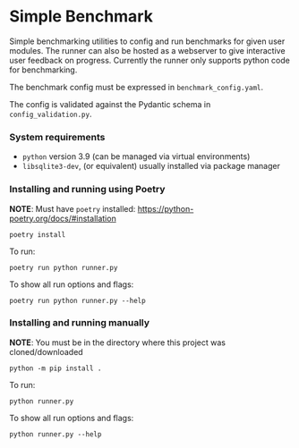 # Simple Benchmark

Simple benchmarking utilities to config and run benchmarks for given user modules.
The runner can also be hosted as a webserver to give interactive user feedback on progress.
Currently the runner only supports python code for benchmarking.

The benchmark config must be expressed in `benchmark_config.yaml`.

The config is validated against the Pydantic schema in `config_validation.py`.

### System requirements

* `python` version 3.9 (can be managed via virtual environments)
* `libsqlite3-dev`, (or equivalent) usually installed via package manager

### Installing and running using Poetry

**NOTE**: Must have `poetry` installed: https://python-poetry.org/docs/#installation

```shell
poetry install
```

To run:

```shell
poetry run python runner.py
```

To show all run options and flags:

```shell
poetry run python runner.py --help
```

### Installing and running manually

**NOTE**: You must be in the directory where this project was cloned/downloaded

```shell
python -m pip install .
```

To run:

```shell
python runner.py
```

To show all run options and flags:

```shell
python runner.py --help
```